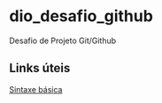 # dio_desafio_github
Desafio de Projeto Git/Github
## Links úteis
[Sintaxe básica](https://www.markdownguide.org/extended-syntax/)
